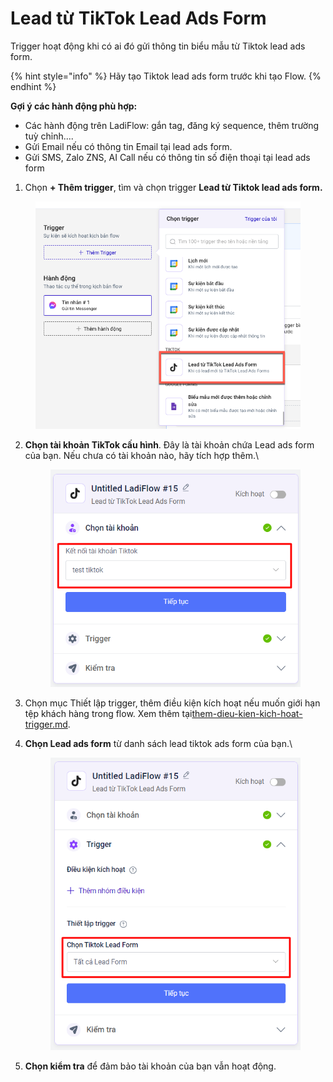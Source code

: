 # Lead từ TikTok Lead Ads Form

Trigger hoạt động khi có ai đó gửi thông tin biểu mẫu từ Tiktok lead ads form.

{% hint style="info" %}
Hãy tạo Tiktok lead ads form trước khi tạo Flow.
{% endhint %}

**Gợi ý các hành động phù hợp:**

* Các hành động trên LadiFlow: gắn tag, đăng ký sequence, thêm trường tuỳ chỉnh....
* Gửi Email nếu có thông tin Email tại lead ads form.
* Gửi SMS, Zalo ZNS, AI Call nếu có thông tin số điện thoại tại lead ads form

1. Chọn **+ Thêm trigger**, tìm và chọn trigger **Lead từ Tiktok lead ads form.**

<figure><img src="../../../.gitbook/assets/tiktok lead ads.png" alt=""><figcaption></figcaption></figure>

2.  **Chọn tài khoản TikTok cấu hình**. Đây là tài khoản chứa Lead ads form của bạn. Nếu chưa có tài khoản nào, hãy tích hợp thêm.\


    <figure><img src="../../../.gitbook/assets/image (724).png" alt="" width="427"><figcaption></figcaption></figure>
3. Chọn mục Thiết lập trigger, thêm điều kiện kích hoạt nếu muốn giới hạn tệp khách hàng trong flow. Xem thêm tại[them-dieu-kien-kich-hoat-trigger.md](them-dieu-kien-kich-hoat-trigger.md "mention").
4.  **Chọn Lead ads form** từ danh sách lead tiktok ads form của bạn.\


    <figure><img src="../../../.gitbook/assets/image (723).png" alt="" width="430"><figcaption></figcaption></figure>
5. **Chọn kiểm tra** để đảm bảo tài khoản của bạn vẫn hoạt động.

